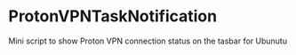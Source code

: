 # ProtonVPNTaskNotification
Mini script to show Proton VPN connection status on the tasbar for Ubunutu
